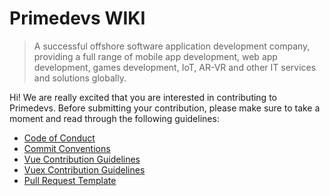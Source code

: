 # Primedevs WIKI

> A successful offshore software application development company, providing a full range of mobile app development, web app development, games development, IoT, AR-VR and other IT services and solutions globally.

Hi! We are really excited that you are interested in contributing to Primedevs. Before submitting your contribution, please make sure to take a moment and read through the following guidelines:

- [Code of Conduct](./wiki/CODE_OF_CONDUCT.md)
- [Commit Conventions](./wiki/COMMIT_CONVENTION.md)
- [Vue Contribution Guidelines](./wiki/FRONTEND_DEVELOPMENT/VUE_CONTRIBUTING.md)
- [Vuex Contribution Guidelines](./wiki/FRONTEND_DEVELOPMENT/VUEX_CONTRIBUTING.md)
- [Pull Request Template](./wiki/PULL_REQUEST_TEMPLATE.md)
